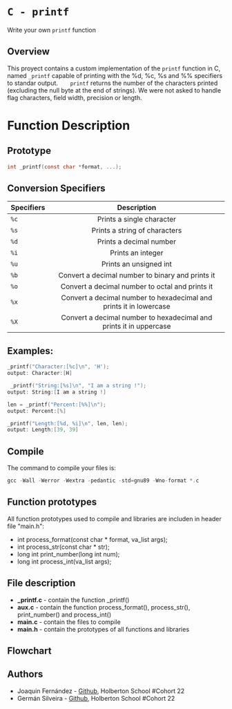 # `C - printf`

Write your own `printf` function

## Overview
This proyect contains a custom implementation of the `printf` function in C, named `_printf` capable of printing with the %d, %c, %s and %% specifiers to standar output.`    printf` returns the number of the characters printed (excluding the null byte at the end of strings).
We were not asked to handle flag characters, field width, precision or length.

# Function Description
## Prototype
```c
int _printf(const char *format, ...);
```
## Conversion Specifiers
| Specifiers  | Description |
| ------------- |:-------------:|
| `%c`          | Prints a single character     |
| `%s`          | Prints a string of characters |
| `%d`          | Prints a decimal number       |
| `%i`          | Prints an integer              |
| `%u`          | Prints an unsigned int         |
| `%b`          | Convert a decimal number to binary and prints it|
| `%o`          | Convert a decimal number to octal and prints it |
| `%x`| Convert a decimal number to hexadecimal and prints it in lowercase|
| `%X` |Convert a decimal number to hexadecimal and prints it in uppercase|

## Examples:
```c
_printf("Character:[%c]\n", 'H');
output: Character:[H]
```

```c
 _printf("String:[%s]\n", "I am a string !");
output: String:[I am a string !]
```

```c
len = _printf("Percent:[%%]\n");
output: Percent:[%]
```

```c
_printf("Length:[%d, %i]\n", len, len);
output: Length:[39, 39]
```

## Compile
The command to compile your files is: 
```c
gcc -Wall -Werror -Wextra -pedantic -std=gnu89 -Wno-format *.c
```
## Function prototypes
All function prototypes used to compile and libraries are includen in header file "main.h":
* int process_format(const char * format, va_list args);
* int process_str(const char * str);
* long int print_number(long int num);
* long int process_int(va_list args);

## File description
* **_printf.c** - contain the function _printf()
* **aux.c** - contain the function process_format(), process_str(), print_number() and process_int()
* **main.c** - contain the files to compile
* **main.h** - contain the prototypes of all functions and libraries

## Flowchart

## Authors
- Joaquin Fernández - [Github](https://github.com/Joaquinfer7688), Holberton School #Cohort 22
- Germán Silveira - [Github](https://github.com/Daldanos), Holberton School #Cohort 22
